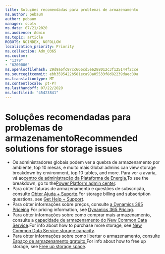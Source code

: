 ```yaml
---
title: Soluções recomendadas para problemas de armazenamento
ms.author: pebaum
author: pebaum
manager: scotv
ms.date: 07/21/2020
ms.audience: Admin
ms.topic: article
ROBOTS: NOINDEX, NOFOLLOW
localization_priority: Priority
ms.collection: Adm_O365
ms.custom:
- "1379"
- "6200006"
ms.openlocfilehash: 29d9a6fc87cc666cd5e6288012c3f125144f2cce
ms.sourcegitcommit: ebb3595422b581eca98a05533f8d82239daec09a
ms.translationtype: MT
ms.contentlocale: pt-PT
ms.lasthandoff: 07/22/2020
ms.locfileid: "45423841"
---
```

# <a name="recommended-solutions-for-storage-issues"></a><span data-ttu-id="aab68-102">Soluções recomendadas para problemas de armazenamento</span><span class="sxs-lookup"><span data-stu-id="aab68-102">Recommended solutions for storage issues</span></span>

- <span data-ttu-id="aab68-103">Os administradores globais podem ver a quebra de armazenamento por ambiente, top 10 mesas, e muito mais.</span><span class="sxs-lookup"><span data-stu-id="aab68-103">Global admins can view storage breakdown by environment, top 10 tables, and more.</span></span> <span data-ttu-id="aab68-104">Para ver a avaria, vá ao[centro de administração da Plataforma de Energia.](https://admin.powerplatform.microsoft.com/analytics/d365ce)</span><span class="sxs-lookup"><span data-stu-id="aab68-104">To see the breakdown, go to the[Power Platform admin center](https://admin.powerplatform.microsoft.com/analytics/d365ce).</span></span> 
- <span data-ttu-id="aab68-105">Para obter faturas de armazenamento e questões de subscrição, consulte [Obter Ajuda + Suporte](https://docs.microsoft.com/dynamics365/customer-engagement/admin/contact-information-microsoft-dynamics-365-online-billing-support).</span><span class="sxs-lookup"><span data-stu-id="aab68-105">For storage billing and subscription questions, see [Get Help + Support](https://docs.microsoft.com/dynamics365/customer-engagement/admin/contact-information-microsoft-dynamics-365-online-billing-support).</span></span>
- <span data-ttu-id="aab68-106">Para obter informações sobre preços, consulte [a Dynamics 365 Priceing](https://dynamics.microsoft.com/pricing/).</span><span class="sxs-lookup"><span data-stu-id="aab68-106">For pricing information, see [Dynamics 365 Pricing](https://dynamics.microsoft.com/pricing/).</span></span>
- <span data-ttu-id="aab68-107">Para obter informações sobre como comprar mais armazenamento, consulte a [capacidade de armazenamento do New Common Data Service](https://go.microsoft.com/fwlink/p/?linkid=2010782).</span><span class="sxs-lookup"><span data-stu-id="aab68-107">For info about how to purchase more storage, see [New Common Data Service storage capacity](https://go.microsoft.com/fwlink/p/?linkid=2010782).</span></span>
- <span data-ttu-id="aab68-108">Para obter informações sobre como libertar o armazenamento, consulte [Espaço de armazenamento gratuito.](https://go.microsoft.com/fwlink/p/?linkid=2011105)</span><span class="sxs-lookup"><span data-stu-id="aab68-108">For info about how to free up storage, see [Free up storage space](https://go.microsoft.com/fwlink/p/?linkid=2011105).</span></span>